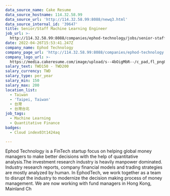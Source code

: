 ```yaml
---
data_source_name: Cake Resume
data_source_hostname: 114.32.58.99
data_source_url: 'http://114.32.58.99:8088/newq3.html'
data_source_internal_id: '39647'
title: Senior/Staff Machine Learning Engineer
job_url: >-
  http://114.32.58.99:8088/companies/ephod-technology/jobs/senior-staff-machine-learning-engineer
date: 2022-04-26T15:53:41.247Z
company_name: Ephod Technology
company_page_url: 'http://114.32.58.99:8088/companies/ephod-technology'
company_logo_url: >-
  https://media.cakeresume.com/image/upload/s--4bOigMbR--/c_pad,fl_png8,h_200,w_200/v1642491356/piknfq1lwbsimwh8eair.png
salary_text: TWD150 - TWD200
salary_currency: TWD
salary_type: per_year
salary_min: 150
salary_max: 200
location_list:
  - Taiwan
  - 'Taipei, Taiwan'
  - 台灣
  - 台灣台北
job_tags:
  - Machine Learning
  - Quantitative Finance
badges:
  - Cloud index03t1424aq

---
```


Ephod Technology is a FinTech startup focus on helping global money managers to make better decisions with the help of quantitative analysis.The investment research industry is heavily manpower dominated. Industry research reports, company financial models and trading strategies are mostly analyzed by human. In EphodTech, we work together as a team to disrupt the industry to modernize the decision making process of money management. We are now working with fund managers in Hong Kong, Mainland Ch